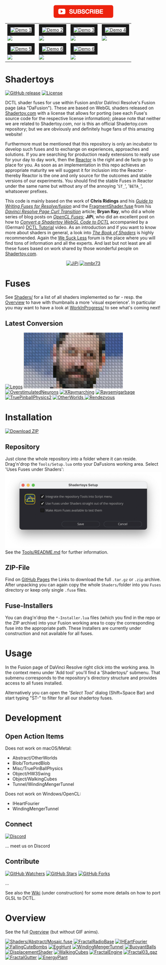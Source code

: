 <center>

<a href="https://youtu.be/oyndG0pLEQQ"><img src="Site/img_subscribe.png" /></a>


<table>
<tr>
<td><a href="http://www.youtube.com/watch?feature=player_embedded&v=oyndG0pLEQQ" target="_blank"><img src="http://img.youtube.com/vi/oyndG0pLEQQ/0.jpg" alt="Demo 1" width="120" height="90" border="10" /><br /><img src="https://img.shields.io/youtube/views/oyndG0pLEQQ?style=social" /></a></td>
<td><a href="http://www.youtube.com/watch?feature=player_embedded&v=GJz8Vgi8Qws" target="_blank"><img src="http://img.youtube.com/vi/GJz8Vgi8Qws/0.jpg" alt="Demo 2" width="120" height="90" border="10" /><br /><img src="https://img.shields.io/youtube/views/GJz8Vgi8Qws?style=social" /></a></td>
<td><a href="http://www.youtube.com/watch?feature=player_embedded&v=ntrp6BfVk0k" target="_blank"><img src="http://img.youtube.com/vi/ntrp6BfVk0k/0.jpg" alt="Demo 3" width="120" height="90" border="10" /><br /><img src="https://img.shields.io/youtube/views/ntrp6BfVk0k?style=social" /></a></td>
<td><a href="http://www.youtube.com/watch?feature=player_embedded&v=QE6--iYtikk" target="_blank"><img src="http://img.youtube.com/vi/QE6--iYtikk/0.jpg" alt="Demo 4" width="120" height="90" border="10" /><br /><img src="https://img.shields.io/youtube/views/QE6--iYtikk?style=social" /></a></td>
</tr>
<tr>
<td><a href="http://www.youtube.com/watch?feature=player_embedded&v=WGWCrhPNmdg" target="_blank"><img src="http://img.youtube.com/vi/WGWCrhPNmdg/0.jpg" alt="Demo 5" width="120" height="90" border="10" /><br /><img src="https://img.shields.io/youtube/views/WGWCrhPNmdg?style=social" /></a></td>
<td><a href="http://www.youtube.com/watch?feature=player_embedded&v=OYOar65omeM" target="_blank"><img src="http://img.youtube.com/vi/OYOar65omeM/0.jpg" alt="Demo 6" width="120" height="90" border="10" /><br /><img src="https://img.shields.io/youtube/views/OYOar65omeM?style=social" /></a></td>
<td><a href="http://www.youtube.com/watch?feature=player_embedded&v=8sUu5GcDako" target="_blank"><img src="http://img.youtube.com/vi/8sUu5GcDako/0.jpg" alt="Demo 6" width="120" height="90" border="10" /><br /><img src="https://img.shields.io/youtube/views/8sUu5GcDako?style=social" /></a></td>
</tr>
</table>


</center>

# Shadertoys

[![GitHub release](https://img.shields.io/github/v/release/nmbr73/Shadertoys?include_prereleases)](https://github.com/nmbr73/Shadertoys/releases/latest) [![License](https://img.shields.io/badge/license-various-critical)](LICENSE)

DCTL shader fuses for use within Fusion and/or DaVinci Resolve's Fusion page (aka "DaFusion"). These are based on WebGL shaders released on [Shadertoy.com](https://www.shadertoy.com/) with a license that allows for porting (see each Fuse's source code for the respective license information); please note that neither we are related to Shadertoy.com, nor is this an official Shadertoy.com repository; but we are obviously and definitely huge fans of this amazing website!

<!--
[![Shadertoy](https://img.shields.io/badge/-Shadertoy-ff801f)](https://www.shadertoy.com/ "Visit Shadertoy") [![WSL](https://img.shields.io/badge/-WeSuckLess-7e6a3f)](https://www.steakunderwater.com/wesuckless/index.php "Visit 'We Suck Less")
-->

Furthermore must be mentioned that this repository is only an incubator to develop such fuses and to exchange on experiences, approaches and solutions. If you are searching for production ready extensions to really use for your day to day work, then the [Reactor](https://www.steakunderwater.com/wesuckless/viewtopic.php?f=32&t=1814) is the right and de facto go to place for you. As soon as an implementation in this repo achieves an appropriate maturity we will suggest it for inclusion into the Reactor - thereby Reactor is the one and only source for the outcomes and stable versions of our experiments. You should find the stable Fuses in Reactor under the same name but without any of the annoying '`ST_`', '`BETA_`', whatsoever prefixes.

This code is mainly based on the work of **Chris Ridings** and his *[Guide to Writing Fuses for Resolve/fusion](https://www.chrisridings.com/guide-to-writing-fuses-for-resolve-fusion-part-1/)* and the [FragmentShader.fuse](https://www.chrisridings.com/wp-content/uploads/2020/05/FragmentShader.fuse) from his *[Davinci Resolve Page Curl Transition](https://www.chrisridings.com/page-curl/)* article; **Bryan Ray**, who did a whole series of blog posts on *[OpenCL Fuses](http://www.bryanray.name/wordpress/opencl-fuses-index/)*; **JiPi**, who did an excellent post on how to *[Convert a Shadertoy WebGL Code to DCTL](https://www.steakunderwater.com/wesuckless/viewtopic.php?f=17&t=4460)* accompanied by a (German) [DCTL Tutorial](https://youtu.be/dbrPWRldmbs) video. As an introduction and if you want to know more about shaders in general, a look into *[The Book of Shaders](https://thebookofshaders.com)* is highly recommended. Again the [We Suck Less](https://www.steakunderwater.com/wesuckless/index.php) forum is the place where you will find tons of information and all the experts. And last but not least are all these fuses based on work shared by those wonderful people on [Shadertoy.com](https://www.shadertoy.com/).


<center>

[![JiPi](https://img.shields.io/badge/-JiPi-ff0000?style=for-the-badge&logo=youtube)](https://youtu.be/oyndG0pLEQQ "WebGL to DCTL: Shadertoyparade") [![nmbr73](https://img.shields.io/badge/-nmbr73-ff0000?style=for-the-badge&logo=youtube)](https://youtu.be/GJz8Vgi8Qws "The Shader Cut")

</center>






# Fuses

See  [Shaders/](Shaders/README.md) for a list of all shaders implemented so far - resp. the [Overview](Shaders/OVERVIEW.md) to have with thumbnails a more 'visual experience'. In particular you may want to have a look at [WorkInProgress/](WorkInProgress/README.md) to see what's coming next!

## Latest Conversion

[![Legos](https://user-images.githubusercontent.com/78935215/114916381-02082980-9e25-11eb-9b1d-2c23272ea6ac.gif)](Shaders/Object/Legos.md)
[![Legofied](Shaders/Misc/Legofied_320x180.png)](Shaders/Misc/Legofied.md)
[![OverstimulatedNeurons](https://user-images.githubusercontent.com/78935215/115569787-d91ce400-a2bd-11eb-97f9-c2b9b346f39f.gif)](Shaders/Abstract/OverstimulatedNeurons.md)
[![XRaymarching](https://user-images.githubusercontent.com/78935215/115620418-6fb8c780-a2f5-11eb-9185-b008ff52f54f.gif)](Shaders/Blob/XRaymarching.md)
[![Raysemigarbage](https://user-images.githubusercontent.com/78935215/115949042-5c168800-a4d2-11eb-95ef-cc63703e293c.gif)](Shaders/Abstract/Raysemigarbage.md)
[![TruePinballPhysics2](https://user-images.githubusercontent.com/78935215/116098822-a7d05980-a6ab-11eb-9e85-4ebd128ba09a.gif)](Shaders/Misc/TruePinballPhysics.md)
[![OtherWorlds](https://user-images.githubusercontent.com/78935215/116747985-fd379e00-a9fe-11eb-8e3a-554837e2516e.gif)
](Shaders/Abstract/OtherWorlds.md)
[![Rendezvous](https://user-images.githubusercontent.com/78935215/119050128-b74c7500-b9c1-11eb-84cc-9fe267e2432a.gif)](Shaders/Fractals/Rendezvous.md)





# Installation

<!--
[![Download](https://img.shields.io/badge/download-installer-blue)](https://github.com/nmbr73/Shadertoys/releases/download/v0.1-alpha.1/Shadertoys_Installer.lua "Installer")
-->
[![Download ZIP](https://img.shields.io/badge/download-zip-blue)](https://github.com/nmbr73/Shadertoys/zipball/main "ZIP")



## Repository

Just clone the whole repository into a folder where it can reside. Drag'n'drop the `Tools/Setup.lua` onto your DaFusions working area. Select 'Uses Fuses under Shaders':
![Setup](Site/Setup.png)
See the [Tools/README.md](Tools/README.md) for further information.


## ZIP-File

Find on [GitHub Pages](https://nmbr73.github.io/Shadertoys/) the Links to download the full `.tar.gz` or `.zip` archive. After unpacking you can again copy the whole `Shaders/`folder into you `Fuses` directory or keep only single `.fuse` files.

## Fuse-Installers

You can drag'n'drop the `*-Installer.lua` files (which you find in the repo or the ZIP archive) into your Fusion working area to copy the corresponding fuse into the appropriate path. These Installers are currently under construction and not available for all fuses.

<!--
### Installer

Alternatively you can also use the installer of the v0.1-alpha.1 release: drag'n'drop the `Shadertoys_Installer.lua` onto you Fusion working area, perform the installation and restart DaVinci Resolve.
-->

<!--
[![Download](img_download.png)](https://github.com/nmbr73/Shadertoys/releases/download/v0.1-alpha.1/Shadertoys_Installer.lua)
-->

<!--
[![Download](https://img.shields.io/badge/-download-60a0ff?style=for-the-badge&logo=github)](https://github.com/nmbr73/Shadertoys/releases/download/v0.1-alpha.1/Shadertoys_Installer.lua "Installer")
-->

# Usage

In the Fusion page of DaVinci Resolve right click into the working area. In the context menu under 'Add tool' you'll find a 'Shadertoys/' submenu. That submenu corresponds to the repository's directory structure and provides access to all fuses installed.

Alternatively you can open the *'Select Tool'* dialog (Shift+Space Bar) and start typing "ST-" to filter for all our shadertoy fuses.


# Development
## Open Action Items

Does not work on macOS/Metal:

* Abstract/OtherWorlds
* Blob/TorturedBlob
* Misc/TruePinBallPhysics
* Object/HW3Swing
* Object/WalkingCubes
* Tunnel/WindingMengerTunnel

Does not work on Windows/OpenCL:

* IHeartFourier
* WindingMengerTunnel

## Connect
[![Discord](https://img.shields.io/discord/793508729785155594?label=discord)](https://discord.gg/Zb48E4z3Pg)

<!--
[![Discord](https://img.shields.io/badge/-discord-e0e0e0?style=for-the-badge&logo=discord)](https://discord.gg/Zb48E4z3Pg "PlugIn Discord")
-->

... meet us on Discord

<!-- regrettably the iframe works on github pages bit not on github :-/ ...  iframe src="https://discord.com/widget?id=793508729785155594&theme=dark" width="350" height="500" allowtransparency="true" frameborder="0" sandbox="allow-popups allow-popups-to-escape-sandbox allow-same-origin allow-scripts"></iframe -->


## Contribute

[![GitHub Watchers](https://img.shields.io/github/watchers/nmbr73/Shadertoys?style=social)](https://github.com/nmbr73/Shadertoys) [![GitHub Stars](https://img.shields.io/github/stars/nmbr73/Shadertoys?style=social)](https://github.com/nmbr73/Shadertoys) [![GitHub Forks](https://img.shields.io/github/forks/nmbr73/Shadertoys?style=social)](https://github.com/nmbr73/Shadertoys)

...

See also the [Wiki](https://github.com/nmbr73/Shadertoys/wiki) (under construction) for some more details on how to port GLSL to DCTL.








# Overview

See the full [Overview](Shaders/OVERVIEW.md) (but without GIF anims).

[![Shaders/Abstract/Mosaic.fuse](https://user-images.githubusercontent.com/78935215/111024004-98879c00-83dc-11eb-9152-cd0ad2fd8a54.gif)](Shaders/Abstract/Mosaic.md)
[![FractalRadioBase](https://user-images.githubusercontent.com/78935215/111519940-e2afab00-8757-11eb-883a-e8578422e648.gif)](Shaders/Object/FractalRadioBase.md)
[![IHEartFourier](https://user-images.githubusercontent.com/78935215/112179345-e67d7a80-8bfa-11eb-9670-d338dfe01382.gif)](Shaders/Misc/IHeartFourier.md)
[![FallingCuteBombs](https://user-images.githubusercontent.com/78935215/112716550-55065500-8ee7-11eb-8c67-a63abf1be8f7.gif)](Shaders/Abstract/FallingCuteBombs.md)
[![EggHunt](https://user-images.githubusercontent.com/78935215/112955107-6053bd80-913f-11eb-8407-da1100e60da4.gif)](Shaders/Object/EggHunt.md)
[![WindingMengerTunnel](https://user-images.githubusercontent.com/78935215/113430326-44b81380-93da-11eb-9581-0569c1567694.gif)](Shaders/Tunnel/WindingMengerTunnel.md)
[![BuoyantBalls](https://user-images.githubusercontent.com/78935215/113590215-ab376e80-9632-11eb-9cf2-c632d25069df.gif)](Shaders/Misc/BuoyantBalls.md)
[![DisplacementShader](https://user-images.githubusercontent.com/78935215/114025552-854ddc00-9875-11eb-996b-6799996bdf7b.gif)](Shaders/Distortion/DisplacementShader.md)
[![WalkingCubes](https://user-images.githubusercontent.com/78935215/114034649-a961eb00-987e-11eb-8be4-de55b8dd1e6c.gif)](Shaders/Object/WalkingCubes.md)
[![FractalEngine](https://user-images.githubusercontent.com/78935215/111883188-11c55700-89ba-11eb-89fe-163f55daf831.gif)](Shaders/Fractals/FractalEngine.md)
[![Fractal03_gaz](https://user-images.githubusercontent.com/78935215/111883240-55b85c00-89ba-11eb-9629-5543465c4de7.gif)](Shaders/Fractals/Fractal03.md)
[![FractalGutter](https://user-images.githubusercontent.com/78935215/111883269-7f718300-89ba-11eb-8ef9-27aa8a16c7dc.gif)](Shaders/Fractals/FractalGutter.md)
[![EnergyPlant](https://user-images.githubusercontent.com/78935215/114272288-e1e7fd00-9a15-11eb-9134-8cd8c8dcb2ad.gif)](Shaders/Fractals/EnergyPlant.md)
